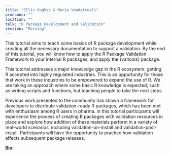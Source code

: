 ```yaml
---
title: "Ellis Hughes & Marie Vendettuoli"
pronouns: ""
location: ""
talk: "R Package Development and Validation"
session: "Morning"
---
```


This tutorial aims to teach some basics of R package development while creating all the necessary documentation to support a validation. By the end of this tutorial, you will know how to apply the R Package Validation Framework to your internal R packages, and apply the {valtools} package.

This tutorial addresses a major knowledge gap in the R ecosystem: getting R accepted into highly regulated industries. This is an opportunity for those that work in these industries to be empowered to expand the use of R. We are taking an approach where some basic R knowledge is expected, such as writing scripts and functions, but teaching people to take the next steps.

Previous work presented to the community has shown a framework for developers to distribute validation-ready R packages, which has been met with enthusiasm among R users in pharma. In this tutorial participants will experience the process of creating R packages with validation resources in place and explore how addition of these materials perform in a variety of real-world scenarios, including validation-on-install and validation-post-install. Participants will have the opportunity to practice how validation affects subsequent package releases.

__Bio:__ 